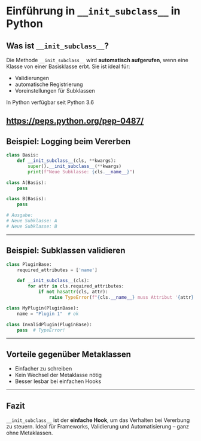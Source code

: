 # Einführung in `__init_subclass__` in Python

## Was ist `__init_subclass__`?

Die Methode `__init_subclass__` wird **automatisch aufgerufen**, 
wenn eine Klasse von einer Basisklasse erbt. Sie ist ideal für:

- Validierungen
- automatische Registrierung
- Voreinstellungen für Subklassen

In Python verfügbar seit Python 3.6

https://peps.python.org/pep-0487/
---

## Beispiel: Logging beim Vererben

```python
class Basis:
    def __init_subclass__(cls, **kwargs):
        super().__init_subclass__(**kwargs)
        print(f"Neue Subklasse: {cls.__name__}")

class A(Basis):
    pass

class B(Basis):
    pass

# Ausgabe:
# Neue Subklasse: A
# Neue Subklasse: B
```

---

## Beispiel: Subklassen validieren

```python
class PluginBase:
    required_attributes = ['name']

    def __init_subclass__(cls):
        for attr in cls.required_attributes:
            if not hasattr(cls, attr):
                raise TypeError(f"{cls.__name__} muss Attribut '{attr}' definieren")

class MyPlugin(PluginBase):
    name = "Plugin 1"  # ok

class InvalidPlugin(PluginBase):
    pass  # TypeError!
```

---

## Vorteile gegenüber Metaklassen

- Einfacher zu schreiben
- Kein Wechsel der Metaklasse nötig
- Besser lesbar bei einfachen Hooks

---

## Fazit

`__init_subclass__` ist der **einfache Hook**, um das Verhalten bei Vererbung zu steuern. Ideal für Frameworks, Validierung und Automatisierung – ganz ohne Metaklassen.

